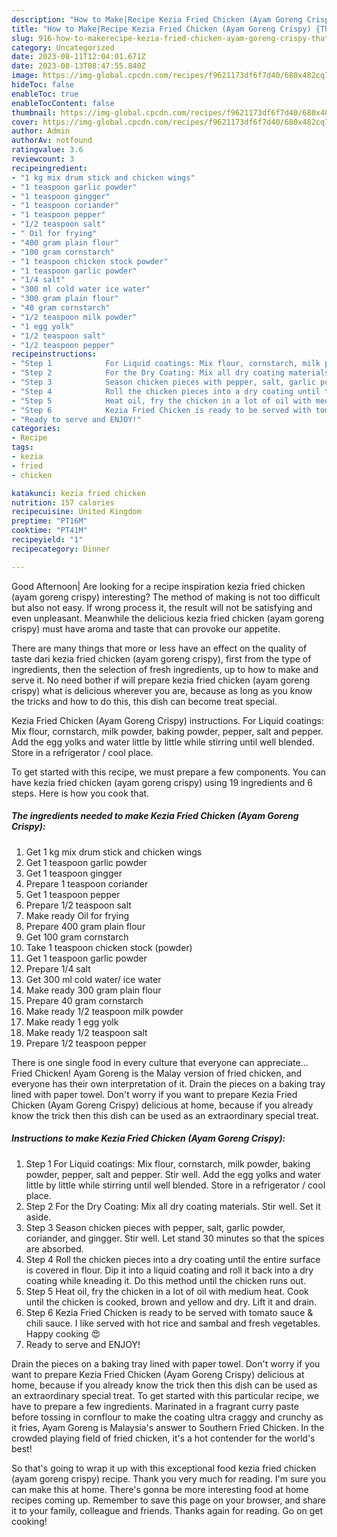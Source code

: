 ```yaml
---
description: "How to Make|Recipe Kezia Fried Chicken (Ayam Goreng Crispy) {That is Special"
title: "How to Make|Recipe Kezia Fried Chicken (Ayam Goreng Crispy) {That is Special"
slug: 916-how-to-makerecipe-kezia-fried-chicken-ayam-goreng-crispy-that-is-special
category: Uncategorized
date: 2023-08-11T12:04:01.671Z
date: 2023-08-13T08:47:55.840Z
image: https://img-global.cpcdn.com/recipes/f9621173df6f7d40/680x482cq70/kezia-fried-chicken-ayam-goreng-crispy-recipe-main-photo.jpg
hideToc: false
enableToc: true
enableTocContent: false
thumbnail: https://img-global.cpcdn.com/recipes/f9621173df6f7d40/680x482cq70/kezia-fried-chicken-ayam-goreng-crispy-recipe-main-photo.jpg
cover: https://img-global.cpcdn.com/recipes/f9621173df6f7d40/680x482cq70/kezia-fried-chicken-ayam-goreng-crispy-recipe-main-photo.jpg
author: Admin
authorAv: notfound
ratingvalue: 3.6
reviewcount: 3
recipeingredient:
- "1 kg mix drum stick and chicken wings"
- "1 teaspoon garlic powder"
- "1 teaspoon gingger"
- "1 teaspoon coriander"
- "1 teaspoon pepper"
- "1/2 teaspoon salt"
- " Oil for frying"
- "400 gram plain flour"
- "100 gram cornstarch"
- "1 teaspoon chicken stock powder"
- "1 teaspoon garlic powder"
- "1/4 salt"
- "300 ml cold water ice water"
- "300 gram plain flour"
- "40 gram cornstarch"
- "1/2 teaspoon milk powder"
- "1 egg yolk"
- "1/2 teaspoon salt"
- "1/2 teaspoon pepper"
recipeinstructions:
- "Step 1            For Liquid coatings: Mix flour, cornstarch, milk powder, baking powder, pepper, salt and pepper. Stir well. Add the egg yolks and water little by little while stirring until well blended. Store in a refrigerator / cool place."
- "Step 2            For the Dry Coating: Mix all dry coating materials. Stir well. Set it aside."
- "Step 3            Season chicken pieces with pepper, salt, garlic powder, coriander, and gingger. Stir well. Let stand 30 minutes so that the spices are absorbed."
- "Step 4            Roll the chicken pieces into a dry coating until the entire surface is covered in flour. Dip it into a liquid coating and roll it back into a dry coating while kneading it. Do this method until the chicken runs out."
- "Step 5            Heat oil, fry the chicken in a lot of oil with medium heat. Cook until the chicken is cooked, brown and yellow and dry. Lift it and drain."
- "Step 6            Kezia Fried Chicken is ready to be served with tomato sauce &amp; chili sauce. I like served with hot rice and sambal and fresh vegetables. Happy cooking 😍"
- "Ready to serve and ENJOY!"
categories:
- Recipe
tags:
- kezia
- fried
- chicken

katakunci: kezia fried chicken 
nutrition: 157 calories
recipecuisine: United Kingdom
preptime: "PT16M"
cooktime: "PT41M"
recipeyield: "1"
recipecategory: Dinner

---
```



Good Afternoon| Are looking for a recipe inspiration kezia fried chicken (ayam goreng crispy) interesting? The method of making is not too difficult but also not easy. If wrong process it, the result will not be satisfying and even unpleasant. Meanwhile the delicious kezia fried chicken (ayam goreng crispy) must have aroma and taste that can provoke our appetite.






There are many things that more or less have an effect on the quality of taste dari kezia fried chicken (ayam goreng crispy), first from the type of ingredients, then the selection of fresh ingredients, up to how to make and serve it. No need bother if will prepare kezia fried chicken (ayam goreng crispy) what is delicious wherever you are, because as long as you know the tricks and how to do this, this dish can become treat  special.


Kezia Fried Chicken (Ayam Goreng Crispy) instructions. For Liquid coatings: Mix flour, cornstarch, milk powder, baking powder, pepper, salt and pepper. Add the egg yolks and water little by little while stirring until well blended. Store in a refrigerator / cool place.


To get started with this recipe, we must prepare a few components. You can have kezia fried chicken (ayam goreng crispy) using 19 ingredients and 6 steps. Here is how you cook that.

<!--inarticleads1-->

##### The ingredients needed to make Kezia Fried Chicken (Ayam Goreng Crispy):

1. Get 1 kg mix drum stick and chicken wings
1. Get 1 teaspoon garlic powder
1. Get 1 teaspoon gingger
1. Prepare 1 teaspoon coriander
1. Get 1 teaspoon pepper
1. Prepare 1/2 teaspoon salt
1. Make ready  Oil for frying
1. Prepare 400 gram plain flour
1. Get 100 gram cornstarch
1. Take 1 teaspoon chicken stock (powder)
1. Get 1 teaspoon garlic powder
1. Prepare 1/4 salt
1. Get 300 ml cold water/ ice water
1. Make ready 300 gram plain flour
1. Prepare 40 gram cornstarch
1. Make ready 1/2 teaspoon milk powder
1. Make ready 1 egg yolk
1. Make ready 1/2 teaspoon salt
1. Prepare 1/2 teaspoon pepper


There is one single food in every culture that everyone can appreciate… Fried Chicken! Ayam Goreng is the Malay version of fried chicken, and everyone has their own interpretation of it. Drain the pieces on a baking tray lined with paper towel. Don&#39;t worry if you want to prepare Kezia Fried Chicken (Ayam Goreng Crispy) delicious at home, because if you already know the trick then this dish can be used as an extraordinary special treat. 

<!--inarticleads2-->

##### Instructions to make Kezia Fried Chicken (Ayam Goreng Crispy):

1. Step 1            For Liquid coatings: Mix flour, cornstarch, milk powder, baking powder, pepper, salt and pepper. Stir well. Add the egg yolks and water little by little while stirring until well blended. Store in a refrigerator / cool place.
1. Step 2            For the Dry Coating: Mix all dry coating materials. Stir well. Set it aside.
1. Step 3            Season chicken pieces with pepper, salt, garlic powder, coriander, and gingger. Stir well. Let stand 30 minutes so that the spices are absorbed.
1. Step 4            Roll the chicken pieces into a dry coating until the entire surface is covered in flour. Dip it into a liquid coating and roll it back into a dry coating while kneading it. Do this method until the chicken runs out.
1. Step 5            Heat oil, fry the chicken in a lot of oil with medium heat. Cook until the chicken is cooked, brown and yellow and dry. Lift it and drain.
1. Step 6            Kezia Fried Chicken is ready to be served with tomato sauce &amp; chili sauce. I like served with hot rice and sambal and fresh vegetables. Happy cooking 😍
1. Ready to serve and ENJOY!

Drain the pieces on a baking tray lined with paper towel. Don&#39;t worry if you want to prepare Kezia Fried Chicken (Ayam Goreng Crispy) delicious at home, because if you already know the trick then this dish can be used as an extraordinary special treat. To get started with this particular recipe, we have to prepare a few ingredients. Marinated in a fragrant curry paste before tossing in cornflour to make the coating ultra craggy and crunchy as it fries, Ayam Goreng is Malaysia&#39;s answer to Southern Fried Chicken. In the crowded playing field of fried chicken, it&#39;s a hot contender for the world&#39;s best! 

So that's going to wrap it up with this exceptional food kezia fried chicken (ayam goreng crispy) recipe. Thank you very much for reading. I'm sure you can make this at home. There's gonna be more interesting food at home recipes coming up. Remember to save this page on your browser, and share it to your family, colleague and friends. Thanks again for reading. Go on get cooking!

